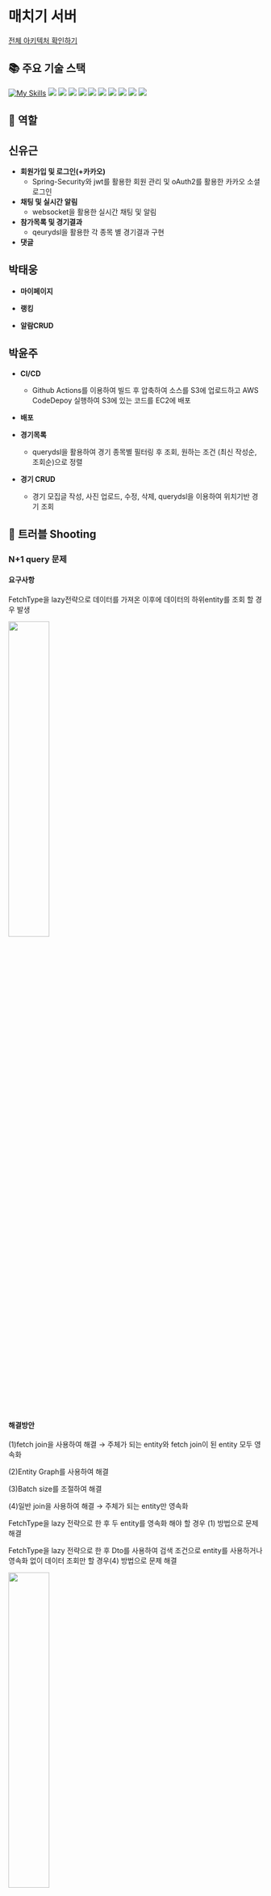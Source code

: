 
# 매치기 서버

[전체 아키텍처 확인하기](https://github.com/voyage-fianl-team1)

## 📚 주요 기술 스택

[![My Skills](https://skillicons.dev/icons?i=github,githubactions,idea,java,mysql&pipeline=5)](https://skillicons.dev)
<img src="https://s3.us-west-2.amazonaws.com/secure.notion-static.com/7f217b6e-761d-4904-bfb8-e3d46296322e/image_344.png?X-Amz-Algorithm=AWS4-HMAC-SHA256&X-Amz-Content-Sha256=UNSIGNED-PAYLOAD&X-Amz-Credential=AKIAT73L2G45EIPT3X45%2F20220914%2Fus-west-2%2Fs3%2Faws4_request&X-Amz-Date=20220914T132928Z&X-Amz-Expires=86400&X-Amz-Signature=117497c91e03446e523b381031ab983538ea1c99c3ee8d5bdf013df22179655b&X-Amz-SignedHeaders=host&response-content-disposition=filename%20%3D%22image%2520344.png%22&x-id=GetObject">
<img src="https://s3.us-west-2.amazonaws.com/secure.notion-static.com/3a6fc0f3-a297-4781-b34d-4f118fcb6732/Group_804.png?X-Amz-Algorithm=AWS4-HMAC-SHA256&X-Amz-Content-Sha256=UNSIGNED-PAYLOAD&X-Amz-Credential=AKIAT73L2G45EIPT3X45%2F20220914%2Fus-west-2%2Fs3%2Faws4_request&X-Amz-Date=20220914T133008Z&X-Amz-Expires=86400&X-Amz-Signature=e51a542e24fc1e488a84b31c0bd6b5bb4b3fc8a65b26fe2b2e8361f6b63df4a3&X-Amz-SignedHeaders=host&response-content-disposition=filename%20%3D%22Group%2520804.png%22&x-id=GetObject" >
<img src="https://s3.us-west-2.amazonaws.com/secure.notion-static.com/ac76cef9-7b9e-4e95-b653-37386dc4ff37/Group_806.png?X-Amz-Algorithm=AWS4-HMAC-SHA256&X-Amz-Content-Sha256=UNSIGNED-PAYLOAD&X-Amz-Credential=AKIAT73L2G45EIPT3X45%2F20220914%2Fus-west-2%2Fs3%2Faws4_request&X-Amz-Date=20220914T133057Z&X-Amz-Expires=86400&X-Amz-Signature=8ecc5394c1085a615e8d81036bf2fd1bed5289e6ad31a9d9fd94255348651209&X-Amz-SignedHeaders=host&response-content-disposition=filename%20%3D%22Group%2520806.png%22&x-id=GetObject" >
<img src="https://s3.us-west-2.amazonaws.com/secure.notion-static.com/aa8b56f6-9fdf-498b-908c-628fcabdf908/Group_807.png?X-Amz-Algorithm=AWS4-HMAC-SHA256&X-Amz-Content-Sha256=UNSIGNED-PAYLOAD&X-Amz-Credential=AKIAT73L2G45EIPT3X45%2F20220914%2Fus-west-2%2Fs3%2Faws4_request&X-Amz-Date=20220914T133123Z&X-Amz-Expires=86400&X-Amz-Signature=7a1f3cca9ec6d048fb331fb830a544c18e723547639a68ecf9eb6b7498c7cd80&X-Amz-SignedHeaders=host&response-content-disposition=filename%20%3D%22Group%2520807.png%22&x-id=GetObject" >
<img src="https://s3.us-west-2.amazonaws.com/secure.notion-static.com/9e15d795-b55f-4544-b02d-890a12229dff/Group_808.png?X-Amz-Algorithm=AWS4-HMAC-SHA256&X-Amz-Content-Sha256=UNSIGNED-PAYLOAD&X-Amz-Credential=AKIAT73L2G45EIPT3X45%2F20220914%2Fus-west-2%2Fs3%2Faws4_request&X-Amz-Date=20220914T133141Z&X-Amz-Expires=86400&X-Amz-Signature=9ff258158c7d0aefdd328995768951f97262bfc19c5af1b1c035d4b4ce2931db&X-Amz-SignedHeaders=host&response-content-disposition=filename%20%3D%22Group%2520808.png%22&x-id=GetObject" >
<img src="https://s3.us-west-2.amazonaws.com/secure.notion-static.com/67bc5760-acb2-4d13-8bdf-0b0d642fa2b0/Group_810.png?X-Amz-Algorithm=AWS4-HMAC-SHA256&X-Amz-Content-Sha256=UNSIGNED-PAYLOAD&X-Amz-Credential=AKIAT73L2G45EIPT3X45%2F20220914%2Fus-west-2%2Fs3%2Faws4_request&X-Amz-Date=20220914T133154Z&X-Amz-Expires=86400&X-Amz-Signature=f489926afe8746171e37c3024f69a96d66b0009d9b1930336865cab80a363b23&X-Amz-SignedHeaders=host&response-content-disposition=filename%20%3D%22Group%2520810.png%22&x-id=GetObject" >
<img src="https://s3.us-west-2.amazonaws.com/secure.notion-static.com/7ad5fef3-e7ec-4f07-b353-f70218f00d45/Group_812.png?X-Amz-Algorithm=AWS4-HMAC-SHA256&X-Amz-Content-Sha256=UNSIGNED-PAYLOAD&X-Amz-Credential=AKIAT73L2G45EIPT3X45%2F20220914%2Fus-west-2%2Fs3%2Faws4_request&X-Amz-Date=20220914T133207Z&X-Amz-Expires=86400&X-Amz-Signature=afa853ab3b4a8ae321878ffb6749983048a3efafb86fabade083797d5e56031b&X-Amz-SignedHeaders=host&response-content-disposition=filename%20%3D%22Group%2520812.png%22&x-id=GetObject" >
<img src="https://s3.us-west-2.amazonaws.com/secure.notion-static.com/b1211d9b-5573-43e2-88dc-4ac1643894e3/image_341.png?X-Amz-Algorithm=AWS4-HMAC-SHA256&X-Amz-Content-Sha256=UNSIGNED-PAYLOAD&X-Amz-Credential=AKIAT73L2G45EIPT3X45%2F20220914%2Fus-west-2%2Fs3%2Faws4_request&X-Amz-Date=20220914T133223Z&X-Amz-Expires=86400&X-Amz-Signature=b766aa48eae596381c577b14c2777680e114d3b68a0996a0f9e45cdd47bc65c4&X-Amz-SignedHeaders=host&response-content-disposition=filename%20%3D%22image%2520341.png%22&x-id=GetObject" >
<img src="https://s3.us-west-2.amazonaws.com/secure.notion-static.com/895545a5-b5b3-4515-80dd-902973cf3e02/image_345.png?X-Amz-Algorithm=AWS4-HMAC-SHA256&X-Amz-Content-Sha256=UNSIGNED-PAYLOAD&X-Amz-Credential=AKIAT73L2G45EIPT3X45%2F20220914%2Fus-west-2%2Fs3%2Faws4_request&X-Amz-Date=20220914T133240Z&X-Amz-Expires=86400&X-Amz-Signature=b5407d1f26070a4885a6d7f0590ffbdcff5f71107a8559fcde32b21b0688a5c1&X-Amz-SignedHeaders=host&response-content-disposition=filename%20%3D%22image%2520345.png%22&x-id=GetObject" >
<img src="https://s3.us-west-2.amazonaws.com/secure.notion-static.com/b68c5b7c-2198-4f71-add7-eba22a7cd7c3/image_346.png?X-Amz-Algorithm=AWS4-HMAC-SHA256&X-Amz-Content-Sha256=UNSIGNED-PAYLOAD&X-Amz-Credential=AKIAT73L2G45EIPT3X45%2F20220914%2Fus-west-2%2Fs3%2Faws4_request&X-Amz-Date=20220914T133250Z&X-Amz-Expires=86400&X-Amz-Signature=b7bc39875e5afff2e2c2d288b4c9cb86c0d37c9087130c5b335de387a63d70ae&X-Amz-SignedHeaders=host&response-content-disposition=filename%20%3D%22image%2520346.png%22&x-id=GetObject" >


## 💁 역할

## 신유근
- **회원가입 및 로그인(+카카오)**
  - Spring-Security와 jwt를 활용한 회원 관리 및 oAuth2를 활용한 카카오 소셜 로그인 
- **채팅 및 실시간 알림**
  - websocket을 활용한 실시간 채팅 및 알림
- **참가목록 및 경기결과**
  - qeurydsl을 활용한 각 종목 별 경기결과 구현
- **댓글**

## 박태웅
- **마이페이지**

- **랭킹**

- **알람CRUD**

## 박윤주
- **CI/CD**
  - Github Actions를 이용하여 빌드 후 압축하여 소스를 S3에 업로드하고 AWS CodeDepoy 실행하여 S3에 있는 코드를 EC2에 배포

- **배포**

- **경기목록**
  - querydsl을 활용하여 경기 종목별 필터링 후 조회, 원하는 조건 (최신 작성순, 조회순)으로 정렬 

- **경기 CRUD**
  - 경기 모집글 작성, 사진 업로드, 수정, 삭제, querydsl을 이용하여 위치기반 경기 조회

## 🌠 트러블 Shooting

### N+1 query 문제

#### 요구사항

FetchType을 lazy전략으로 데이터를 가져온 이후에 데이터의 하위entity를 조회 할 경우 발생

<img src="https://user-images.githubusercontent.com/99013391/190170567-b8897a87-3c67-45aa-8dee-8ce3af3852a9.png" width="40%">

#### 해결방안

(1)fetch join을 사용하여 해결  → 주체가 되는 entity와 fetch join이 된 entity 모두 영속화

(2)Entity Graph를 사용하여 해결

(3)Batch size를 조절하여 해결

(4)일반 join을 사용하여 해결 → 주체가 되는 entity만 영속화

FetchType을 lazy 전략으로 한 후 두 entity를 영속화 해야 할 경우 (1) 방법으로  문제 해결 

FetchType을 lazy 전략으로 한 후 Dto를 사용하여 검색 조건으로 entity를 사용하거나 영속화 없이 데이터 조회만 할 경우(4) 방법으로 문제 해결

<img src="https://user-images.githubusercontent.com/99013391/190170935-48d64627-20ae-4320-9f05-380fbae95c8e.png" width="40%">

### 소켓통신 인증 문제

#### 요구사항

StompJs는 최초연결시 header를 담는 공간을 제한해 두었기 떄문에, 연결시에 token을 보내 사용자를 인증할 수 없었다.

#### 해결방안

최초 연결이 아닌, 전송하는 메세지 마다는 header를 포함 할 수 있어서, 메시지 전송시마다 accessToken을 전달하여 인증을 구현하였다.

![image](https://user-images.githubusercontent.com/99013391/190171625-05d2a571-8a22-45c3-90a9-98b75cb1a8b9.png)

### 채팅방의 안 읽은 메시지 로직문제

#### 요구사항

유저마다 참여한 채팅방의 읽지 않은 메세지 갯수를 카운팅 하기 위해서, 채팅방 마다 마지막으로 접속한 시간을 저장해야 했다. 처음에는 클라이언트의 localstorage에 저장하려고 했으나 이 방법을 쓸 경우 사용자가 다른 브라우저를 사용할 경우 마지막으로 접속한 시간이 달라지는 문제가 발생했다.  

#### 해결방안

서버에서 User와 Room의 관계가 @ManytoMany로 설정을 하였는데 이 경우 다른 컬럼을 추가하지 못하기 때문에 User와 Room을 @ManytoOne의 관계로 변경하고 UserRoom Entity를 새롭게 만들어, 마지막 활동 시간을 저장하는 lastActive 컬럼을 추가하여 해결하였다.

<img src="https://user-images.githubusercontent.com/99013391/190172175-15ab9605-de06-4de6-ae38-5878f2a288e3.png" width="50%">

### 지도에서 내 근처 게시글 효율적으로 불러오기

#### 요구사항

내 위치 주변 특정 반경 내에 경기 데이터를 불러 올 때 무한스크롤을 이용해 지도 축소 시 무한스크롤 이용해데이터를 불러오려고 했으나 지도는 고정적으로 움직이지 않아 무한스크롤을 적용하기가 어려웠다. 그래서 지도를 사용하는 서비스를 확인해 어떤 방식으로 데이터를 불러오는지 확인해보기로 했다.

먼저 직방의 경우 지도에 마커 대신 클러스터 기능을 이용해 대략적인 정보만을 보여주었고 클러스터 또한 클라이언트가 아닌 서버에서 관리해주는 듯 했다.

네이버 부동산의 경우는 네트워크 탭에서 확인해 봤을 때 지도의 반경이 변함에 따라 반경 안에 데이터를 다시 불러오는 것으로 보여졌다. 직방의 방식은 백엔드의 코드를 대폭 변경해야 했고 네이버 부동산의 방식은 프론트 및 백엔드 모두 수정할 코드가 적었으며 사용자가 축소한 만큼의 데이터만 불러와 UX상 더 좋을 것 같다고 판단되어 반경 내에 데이터를 불러오는 방식으로 채택했다.

#### 해결방안

(1) 카카오맵 level 이용 (level: 지도 축소 및 확대 단위)

(2) 지도 끝단 북동쪽, 남서쪽의 위도,경도 이용

반경을 이용해서 데이터를 불러오는 방식은 2가지를 생각했다. (1)번을 통해 데이터를 불러온다면 현재 보고 있는 지도의 크기가 변경 될 때 각 level의 경계선 상에 있는 데이터도 불러오지 오지 못하며 사용자가 조금만 축소해서 레벨을 넘어가 버렸을 때 필요없는 데이터도 불러올 수 있어 (2)번 방법을 이용하여 해결했다.

